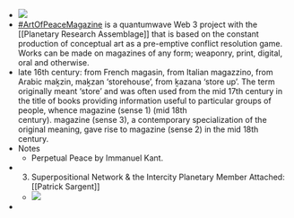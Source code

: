 - ![](https://firebasestorage.googleapis.com/v0/b/firescript-577a2.appspot.com/o/imgs%2Fapp%2F[[Neganthropocene]]Summit%2FO3SYt8sQ4w.png?alt=media&token=026ce0a1-8acc-4114-868b-35d313854485)
- [#ArtOfPeaceMagazine](https://www.instagram.com/explore/tags/artofpeacemagazine/) is a quantumwave Web 3 project with the [[Planetary Research Assemblage]] that is based on the constant production of conceptual art as a pre-emptive conflict resolution game. Works can be made on magazines of any form; weaponry, print, digital, oral and otherwise.
- late 16th century: from French magasin, from Italian magazzino, from Arabic maḵzin, maḵzan ‘storehouse’, from ḵazana ‘store up’. The term originally meant ‘store’ and was often used from the mid 17th century in the title of books providing information useful to particular groups of people, whence magazine (sense 1) (mid 18th century). magazine (sense 3), a contemporary specialization of the original meaning, gave rise to magazine (sense 2) in the mid 18th century.
- Notes
	- Perpetual Peace by Immanuel Kant.
- 3. Superpositional Network & the Intercity Planetary Member Attached: [[Patrick Sargent]]
	- ![](https://firebasestorage.googleapis.com/v0/b/firescript-577a2.appspot.com/o/imgs%2Fapp%2F[[Neganthropocene]]Summit%2Fy3I6y6PHXA.jpg?alt=media&token=33bb7ec3-e4dc-42dd-95e3-f6cf528d754c)
-